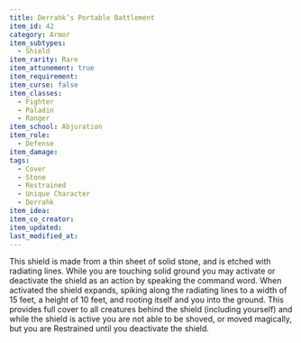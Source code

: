 ```yaml
---
title: Derrahk’s Portable Battlement
item_id: 42
category: Armor
item_subtypes:
  - Shield
item_rarity: Rare
item_attunement: true
item_requirement:
item_curse: false
item_classes:
  - Fighter
  - Paladin
  - Ranger
item_school: Abjuration
item_role:
  - Defense
item_damage:
tags:
  - Cover
  - Stone
  - Restrained
  - Unique Character
  - Derrahk
item_idea:
item_co_creator:
item_updated:
last_modified_at:
---
```


This shield is made from a thin sheet of solid stone, and is etched with radiating lines.
While you are touching solid ground you may activate or deactivate the shield as an action by speaking the command word. When activated the shield expands, spiking along the radiating lines to a width of 15 feet, a height of 10 feet, and rooting itself and you into the ground. This provides full cover to all creatures behind the shield (including yourself) and while the shield is active you are not able to be shoved, or moved magically, but you are Restrained until you deactivate the shield.
